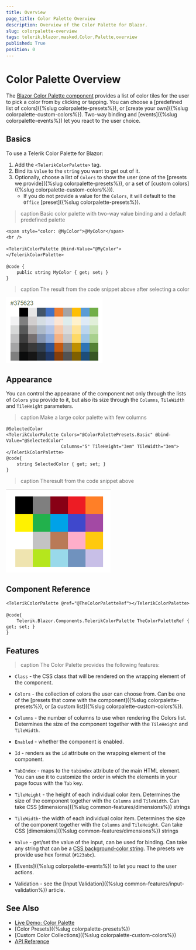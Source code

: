 ```yaml
---
title: Overview
page_title: Color Palette Overview
description: Overview of the Color Palette for Blazor.
slug: colorpalette-overview
tags: telerik,blazor,masked,Color,Palette,overview
published: True
position: 0
---
```


# Color Palette Overview

The <a href = "https://www.telerik.com/blazor-ui/colorpalette" target="_blank">Blazor Color Palette component</a> provides a list of color tiles for the user to pick a color from by clicking or tapping. You can choose a [predefined list of colors]({%slug colorpalette-presets%}), or [create your own]({%slug colorpalette-custom-colors%}). Two-way binding and [events]({%slug colorpalette-events%}) let you react to the user choice.

## Basics

To use a Telerik Color Palette for Blazor:

1. Add the `<TelerikColorPalette>` tag.
1. Bind its `Value` to the `string` you want to get out of it.
1. Optionally, choose a list of `Colors` to show the user (one of the [presets we provide]({%slug colorpalette-presets%}), or a set of [custom colors]({%slug colorpalette-custom-colors%})).
    * If you do not provide a value for the `Colors`, it will default to the `Office` [preset]({%slug colorpalette-presets%}).

>caption Basic color palette with two-way value binding and a default predefined palette

````CSHTML
<span style="color: @MyColor">@MyColor</span>
<br />

<TelerikColorPalette @bind-Value="@MyColor">
</TelerikColorPalette>

@code {
    public string MyColor { get; set; }
}
````

>caption The result from the code snippet above after selecting a color

![Color Palette first look](images/color-palette-first-look.png)

## Appearance

You can control the appearane of the component not only through the lists of `Colors` you provide to it, but also its size through the `Columns`, `TileWidth` and `TileHeight` parameters.

>caption Make a large color palette with few columns

````CSHTML
@SelectedColor
<TelerikColorPalette Colors="@ColorPalettePresets.Basic" @bind-Value="@SelectedColor"
                     Columns="5" TileHeight="3em" TileWidth="3em">
</TelerikColorPalette>
@code{
    string SelectedColor { get; set; }
}
````

>caption Theresult from the code snippet above

![color palette appearance and size customization](images/large-size-few-columns.png)



## Component Reference

````CSHTML
<TelerikColorPalette @ref="@TheColorPaletteRef"></TelerikColorPalette>

@code{
    Telerik.Blazor.Components.TelerikColorPalette TheColorPaletteRef { get; set; }
}
````

## Features

>caption The Color Palette provides the following features:

* `Class` - the CSS class that will be rendered on the wrapping element of the component.

* `Colors` - the collection of colors the user can choose from. Can be one of the [presets that come with the component]({%slug colorpalette-presets%}), or [a custom list]({%slug colorpalette-custom-colors%}).

* `Columns` - the number of columns to use when rendering the Colors list. Determines the size of the component together with the `TileHeight` and `TileWidth`.

* `Enabled` - whether the component is enabled.

* `Id` - renders as the `id` attribute on the wrapping element of the component.

* `TabIndex` - maps to the `tabindex` attribute of the main HTML element. You can use it to customize the order in which the elements in your page focus with the `Tab` key.

* `TileHeight` - the height of each individual color item. Determines the size of the component together with the `Columns` and `TileWidth`. Can take CSS [dimensions]({%slug common-features/dimensions%}) strings 

* `TileWidth`- the width of each individual color item. Determines the size of the component together with the `Columns` and `TileHeight`. Can take CSS [dimensions]({%slug common-features/dimensions%}) strings 

* `Value` - get/set the value of the input, can be used for binding. Can take any string that can be a [CSS background-color string](https://css-tricks.com/almanac/properties/b/background-color/). The presets we provide use hex format (`#123abc`).

* [Events]({%slug colorpalette-events%}) to let you react to the user actions.

* Validation - see the [Input Validation]({%slug common-features/input-validation%}) article.





## See Also

  * [Live Demo: Color Palette](https://demos.telerik.com/blazor-ui/colorpalette/overview)
  * [Color Presets]({%slug colorpalette-presets%})
  * [Custom Color Collections]({%slug colorpalette-custom-colors%})
  * [API Reference](https://docs.telerik.com/blazor-ui/api/Telerik.Blazor.Components.TelerikColorPalette)
